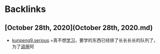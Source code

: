 
# Backlinks
## [October 28th, 2020](October 28th, 2020.md)
- [kunpeng9.serious](kunpeng9.serious.md) =真不想[学习](学习.md)，要学的东西已经排了长长长长的队列了，为了[调用](调用.md)阿

